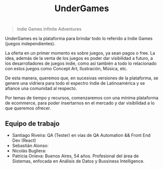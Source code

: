 # <p align="center"> UnderGames </p>

<p align="center">
<img src="https://user-images.githubusercontent.com/35201982/169591092-dc8b8bf9-d802-49d0-83cf-054af7c041d0.png" alt="">
</p>

> Indie Games Infinite Adventures

UnderGames es la plataforma para brindar todo lo referido a Indie Games (juegos independientes).

La oferta en un primer momento es sobre juegos, ya sean pagos o free.
La idea, además de la venta de los juegos es poder dar visibilidad a futuro, a los desarrolladores de juegos indie, como así también a todo lo relacionado con estos juegos como Concept Art, Ilustración, Música, etc.

De esta manera, queremos que, en sucesivas versiones de la plataforma, se genere una vidriera 
para todo el espectro Indie de Latinoamérica y se afiance una comunidad al respecto.

Por temas de tiempo y recursos, comenzaremos con una mínima plataforma de ecommerce, para poder 
insertarnos en el mercado y dar visibilidad a lo que queremos ofrecer.

## Equipo de trabajo 

-    Santiago Riveira: QA (Tester) en vías de QA Automation && Front End Dev (React)
-    Sebastián Alonso:
-    Nicolás Bugliera:
-    Patricia Onieva: Buenos Aires, 54 años. Profesional del área de Sistemas, enfocada en Análisis de 
     Datos y Bussiness Intelligence. 

